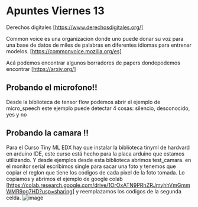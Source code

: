 
# Apuntes Viernes 13 

Derechos digitales [https://www.derechosdigitales.org/]

Common voice es una organizacion donde uno puede donar su voz para una base de datos de miles de palabras en diferentes idiomas para entrenar modelos. [https://commonvoice.mozilla.org/es] 

Acá podemos encontrar algunos borradores de papers dondepodemos encontrar [https://arxiv.org/]

## Probando el microfono!! 
Desde la biblioteca de tensor flow podemos abrir el ejemplo de micro_speech
este ejemplo puede detectar 4 cosas: silencio, desconocido, yes y no 

## Probando la camara !!
Para el Curso Tiny ML EDX hay que instalar la biblioteca tinyml de hardvard en arduino IDE, este curso está hecho para la placa arduino que estamos utilizando. 
Y desde ejemplos desde esta biblioteca abrimos  test_camara. 
en el monitor serial escribimos single para sacar una foto y tenemos que copiar el reglon que tiene los codigos de cada pixel de la foto tomada. Lo copiamos y abrimos el ejemplo de google colab [https://colab.research.google.com/drive/1OrOxATN9PRhZRJmyhhVmGmmWMR9og7HD?usp=sharing] y reemplazamos los codigos de la segunda celda. 
![image](https://github.com/kquita/audiv027-2023-2/assets/90356056/7431527b-3d0b-4320-b6ba-8faeab868d08)

